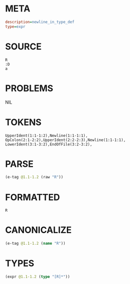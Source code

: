 # META
~~~ini
description=newline_in_type_def
type=expr
~~~
# SOURCE
~~~roc
R
:D
a
~~~
# PROBLEMS
NIL
# TOKENS
~~~zig
UpperIdent(1:1-1:2),Newline(1:1-1:1),
OpColon(2:1-2:2),UpperIdent(2:2-2:3),Newline(1:1-1:1),
LowerIdent(3:1-3:2),EndOfFile(3:2-3:2),
~~~
# PARSE
~~~clojure
(e-tag @1.1-1.2 (raw "R"))
~~~
# FORMATTED
~~~roc
R
~~~
# CANONICALIZE
~~~clojure
(e-tag @1.1-1.2 (name "R"))
~~~
# TYPES
~~~clojure
(expr @1.1-1.2 (type "[R]*"))
~~~
